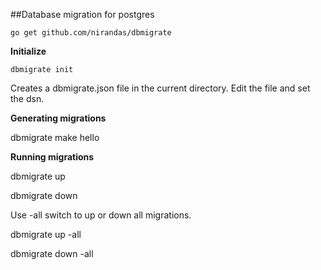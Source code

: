 ##Database migration for postgres

    go get github.com/nirandas/dbmigrate

**Initialize**

    dbmigrate init

Creates a dbmigrate.json file in the current directory. Edit the file and set the dsn.

**Generating migrations**

dbmigrate make hello

**Running migrations**

dbmigrate up

dbmigrate down

Use -all switch to up or down all migrations.

dbmigrate up -all

dbmigrate down -all
